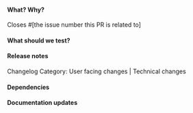 #### What? Why?

Closes #[the issue number this PR is related to]

<!-- Explain why this change is needed and the solution you propose.
Provide context for others to understand it. -->



#### What should we test?
<!-- List which features should be tested and how. -->



#### Release notes
<!-- Write a one liner description of the change to be included in the release notes.
Every PR is worth mentioning, because you did it for a reason. -->

<!-- Please select one for your PR and delete the other. -->
Changelog Category: User facing changes | Technical changes



#### Dependencies
<!-- Does this PR depend on another one?
Add the link or remove this section. -->



#### Documentation updates
<!-- Are there any wiki pages that need updating after merging this PR?
List them here or remove this section. -->
